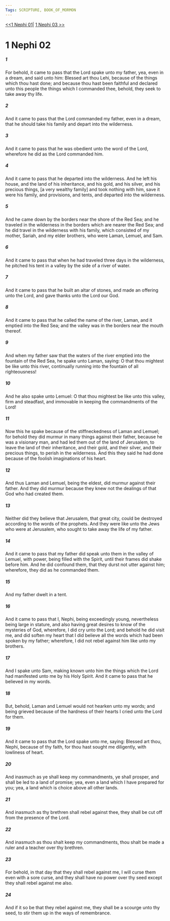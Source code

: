 ```yaml
---
Tags: SCRIPTURE, BOOK_OF_MORMON
---
```


[<<1 Nephi 01](SCRIPTURES/Book_of_Mormon/01_1_Nephi/1_Nephi_01.md)| [1 Nephi 03 >>](SCRIPTURES/Book_of_Mormon/01_1_Nephi/1_Nephi_03.md)

# 1 Nephi 02

##### 1
 For behold, it came to pass that the Lord spake unto my father, yea, even in a dream, and said unto him: Blessed art thou Lehi, because of the things which thou hast done; and because thou hast been faithful and declared unto this people the things which I commanded thee, behold, they seek to take away thy life.
##### 2
 And it came to pass that the Lord commanded my father, even in a dream, that he should take his family and depart into the wilderness.
##### 3
 And it came to pass that he was obedient unto the word of the Lord, wherefore he did as the Lord commanded him.
##### 4
 And it came to pass that he departed into the wilderness. And he left his house, and the land of his inheritance, and his gold, and his silver, and his precious things, [a very wealthy family] and took nothing with him, save it were his family, and provisions, and tents, and departed into the wilderness.
##### 5
 And he came down by the borders near the shore of the Red Sea; and he traveled in the wilderness in the borders which are nearer the Red Sea; and he did travel in the wilderness with his family, which consisted of my mother, Sariah, and my elder brothers, who were Laman, Lemuel, and Sam.
##### 6
 And it came to pass that when he had traveled three days in the wilderness, he pitched his tent in a valley by the side of a river of water.
##### 7
 And it came to pass that he built an altar of stones, and made an offering unto the Lord, and gave thanks unto the Lord our God.
##### 8
 And it came to pass that he called the name of the river, Laman, and it emptied into the Red Sea; and the valley was in the borders near the mouth thereof.
##### 9
 And when my father saw that the waters of the river emptied into the fountain of the Red Sea, he spake unto Laman, saying: O that thou mightest be like unto this river, continually running into the fountain of all righteousness!
##### 10
 And he also spake unto Lemuel: O that thou mightest be like unto this valley, firm and steadfast, and immovable in keeping the commandments of the Lord!
##### 11
 Now this he spake because of the stiffneckedness of Laman and Lemuel; for behold they did murmur in many things against their father, because he was a visionary man, and had led them out of the land of Jerusalem, to leave the land of their inheritance, and their gold, and their silver, and their precious things, to perish in the wilderness. And this they said he had done because of the foolish imaginations of his heart.
##### 12
 And thus Laman and Lemuel, being the eldest, did murmur against their father. And they did murmur because they knew not the dealings of that God who had created them.
##### 13
 Neither did they believe that Jerusalem, that great city, could be destroyed according to the words of the prophets. And they were like unto the Jews who were at Jerusalem, who sought to take away the life of my father.
##### 14
 And it came to pass that my father did speak unto them in the valley of Lemuel, with power, being filled with the Spirit, until their frames did shake before him. And he did confound them, that they durst not utter against him; wherefore, they did as he commanded them.
##### 15
 And my father dwelt in a tent.
##### 16
 And it came to pass that I, Nephi, being exceedingly young, nevertheless being large in stature, and also having great desires to know of the mysteries of God, wherefore, I did cry unto the Lord; and behold he did visit me, and did soften my heart that I did believe all the words which had been spoken by my father; wherefore, I did not rebel against him like unto my brothers.
##### 17
 And I spake unto Sam, making known unto him the things which the Lord had manifested unto me by his Holy Spirit. And it came to pass that he believed in my words.
##### 18
 But, behold, Laman and Lemuel would not hearken unto my words; and being grieved because of the hardness of their hearts I cried unto the Lord for them.
##### 19
 And it came to pass that the Lord spake unto me, saying: Blessed art thou, Nephi, because of thy faith, for thou hast sought me diligently, with lowliness of heart.
##### 20
 And inasmuch as ye shall keep my commandments, ye shall prosper, and shall be led to a land of promise; yea, even a land which I have prepared for you; yea, a land which is choice above all other lands.
##### 21
 And inasmuch as thy brethren shall rebel against thee, they shall be cut off from the presence of the Lord.
##### 22
 And inasmuch as thou shalt keep my commandments, thou shalt be made a ruler and a teacher over thy brethren.
##### 23
 For behold, in that day that they shall rebel against me, I will curse them even with a sore curse, and they shall have no power over thy seed except they shall rebel against me also.
##### 24
 And if it so be that they rebel against me, they shall be a scourge unto thy seed, to stir them up in the ways of remembrance.
